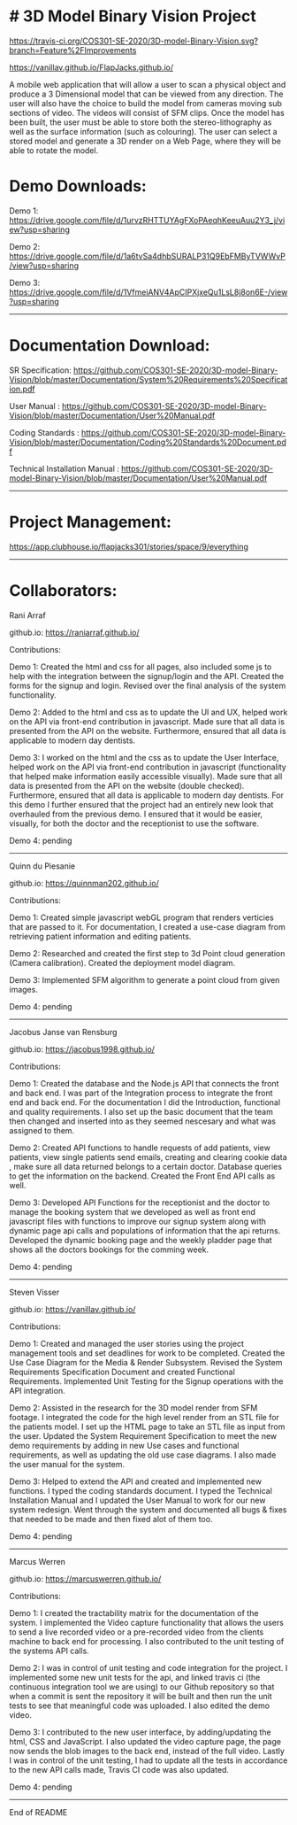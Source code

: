 \# 3D Model Binary Vision Project
=================================

https://travis-ci.org/COS301-SE-2020/3D-model-Binary-Vision.svg?branch=Feature%2FImprovements

https://vanillav.github.io/FlapJacks.github.io/

A mobile web application that will allow a user to scan a physical
object and produce a 3 Dimensional model that can be viewed from any
direction. The user will also have the choice to build the model from
cameras moving sub sections of video. The videos will consist of SFM
clips. Once the model has been built, the user must be able to store
both the stereo-lithography as well as the surface information (such as
colouring). The user can select a stored model and generate a 3D render
on a Web Page, where they will be able to rotate the model.

Demo Downloads:
================

Demo 1: https://drive.google.com/file/d/1urvzRHTTUYAgFXoPAeqhKeeuAuu2Y3_j/view?usp=sharing

Demo 2: https://drive.google.com/file/d/1a6tvSa4dhbSURALP31Q9EbFMByTVWWvP/view?usp=sharing

Demo 3: https://drive.google.com/file/d/1VfmeiANV4ApCIPXjxeQu1LsL8j8on6E-/view?usp=sharing

-----------------------------------------------------------------------------------------------------------------

Documentation Download:
=======================

SR Specification: https://github.com/COS301-SE-2020/3D-model-Binary-Vision/blob/master/Documentation/System%20Requirements%20Specification.pdf

User Manual     : https://github.com/COS301-SE-2020/3D-model-Binary-Vision/blob/master/Documentation/User%20Manual.pdf

Coding Standards : https://github.com/COS301-SE-2020/3D-model-Binary-Vision/blob/master/Documentation/Coding%20Standards%20Document.pdf

Technical Installation Manual : https://github.com/COS301-SE-2020/3D-model-Binary-Vision/blob/master/Documentation/User%20Manual.pdf

-----------------------------------------------------------------------------------------------------------------

Project Management:
====================

https://app.clubhouse.io/flapjacks301/stories/space/9/everything

-----------------------------------------------------------------------------------------------------------------

Collaborators:
===============

Rani Arraf

github.io: https://raniarraf.github.io/

Contributions:

Demo 1: Created the html and css for all pages, also
included some js to help with the integration between the signup/login
and the API. Created the forms for the signup and login. Revised over
the final analysis of the system functionality.

Demo 2: Added to the html and css as to update the UI and UX, helped work on the API
via front-end contribution in javascript. Made sure that all data is presented from the API on the website.
Furthermore, ensured that all data is applicable to modern day dentists.

Demo 3: I worked on the html and the css as to update the User Interface, helped work on the API
via front-end contribution in javascript (functionality that helped make information easily accessible visually). Made sure that all data is presented from the API on the website (double checked).
Furthermore, ensured that all data is applicable to modern day dentists.
For this demo I further ensured that the project had an entirely new look that overhauled from the previous demo. I ensured that it would be easier, visually, for both the doctor and the receptionist to use the software.

Demo 4: pending

-----------------------------------------------------------------------------------------------------------------
Quinn du Piesanie

github.io: https://quinnman202.github.io/

Contributions:

Demo 1: Created simple javascript webGL program that renders verticies
that are passed to it. For documentation, I created a use-case diagram from retrieving
patient information and editing patients.

Demo 2: Researched and created the first step to 3d Point cloud generation (Camera calibration).
Created the deployment model diagram.

Demo 3: Implemented SFM algorithm to generate a point cloud from given images.

Demo 4: pending

-----------------------------------------------------------------------------------------------------------------
Jacobus Janse van Rensburg

github.io: https://jacobus1998.github.io/

Contributions:

Demo 1: Created the database and the Node.js API that
connects the front and back end. I was part of the Integration process to
integrate the front end and back end. For the documentation I did the Introduction,
functional and quality requirements. I also set up the basic document that the
team then changed and inserted into as they seemed nescesary and what was assigned
to them.

Demo 2: Created API functions to handle requests of add patients, view patients, view single patients
send emails, creating and clearing cookie data , make sure all data returned belongs to a certain doctor.
Database queries to get the information on the backend. Created the Front End API calls as well.

Demo 3: Developed API Functions for the receptionist and the doctor to manage the booking system that we
developed as well as front end javascript files with functions to improve our signup system along with dynamic
page api calls and populations of information that the api returns. Developed the dynamic booking page and the weekly pladder page that shows all the doctors bookings for the comming week.

Demo 4: pending

-----------------------------------------------------------------------------------------------------------------
Steven Visser

github.io: https://vanillav.github.io/

Contributions:

Demo 1: Created and managed the user stories using the project
management tools and set deadlines for work to be completed. Created the
Use Case Diagram for the Media & Render Subsystem. Revised the System
Requirements Specification Document and created Functional Requirements.
Implemented Unit Testing for the Signup operations with the API
integration.

Demo 2: Assisted in the research for the 3D model render from SFM footage.
I integrated the code for the high level render from an STL file for the
patients model. I set up the HTML page to take an STL file as input from
the user. Updated the System Requirement Specification to meet the new
demo requirements by adding in new Use cases and functional requirements,
as well as updating the old use case diagrams. I also made the user manual
for the system.

Demo 3: Helped to extend the API and created and implemented new functions.
I typed the coding standards document. I typed the Technical Installation
Manual and I updated the User Manual to work for our new system redesign.
Went through the system and documented all bugs & fixes that needed to be
made and then fixed alot of them too.

Demo 4: pending

-----------------------------------------------------------------------------------------------------------------

Marcus Werren

github.io: https://marcuswerren.github.io/

Contributions:

Demo 1: I created the tractability matrix for the documentation
of the system. I implemented the Video capture functionality that allows the users
to send a live recorded video or a pre-recorded video from the clients machine to
back end for processing. I also contributed to the unit testing of the systems API calls.

Demo 2: I was in control of unit testing and code integration for the project. I
implemented some new unit tests for the api, and linked travis ci (the continuous
integration tool we are using) to our Github repository so that when a commit is
sent the repository it will be built and then run the unit tests to see that meaningful
code was uploaded. I also edited the demo video.

Demo 3: I contributed to the new user interface, by adding/updating the html, CSS and 
JavaScript. I also updated the video capture page, the page now sends the blob images 
to the back end, instead of the full video. Lastly I was in control of the unit testing, 
I had to update all the tests in accordance to the new API calls made, Travis CI code 
was also updated. 

Demo 4: pending

-----------------------------------------------------------------------------------------------------------------

End of README
